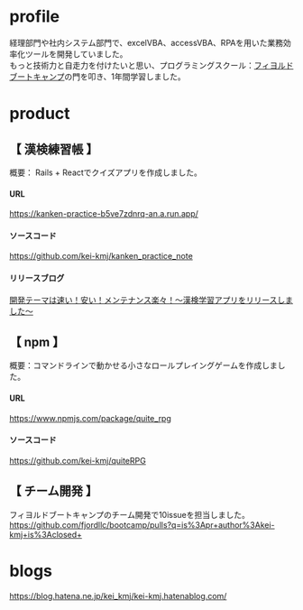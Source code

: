 # profile
経理部門や社内システム部門で、excelVBA、accessVBA、RPAを用いた業務効率化ツールを開発していました。   
もっと技術力と自走力を付けたいと思い、プログラミングスクール：[フィヨルドブートキャンプ](https://bootcamp.fjord.jp/)の門を叩き、1年間学習しました。

# product
## 【 漢検練習帳 】  
概要： Rails + Reactでクイズアプリを作成しました。

#### URL
https://kanken-practice-b5ve7zdnrq-an.a.run.app/

#### ソースコード
https://github.com/kei-kmj/kanken_practice_note

#### リリースブログ
[開発テーマは速い！安い！メンテナンス楽々！～漢検学習アプリをリリースしました～](https://blog.hatena.ne.jp/kei_kmj/kei-kmj.hatenablog.com/edit?entry=4207112889950976266)


## 【 npm 】
概要：コマンドラインで動かせる小さなロールプレイングゲームを作成しました。

#### URL
https://www.npmjs.com/package/quite_rpg

#### ソースコード
https://github.com/kei-kmj/quiteRPG

## 【 チーム開発 】
フィヨルドブートキャンプのチーム開発で10issueを担当しました。
https://github.com/fjordllc/bootcamp/pulls?q=is%3Apr+author%3Akei-kmj+is%3Aclosed+


# blogs
https://blog.hatena.ne.jp/kei_kmj/kei-kmj.hatenablog.com/
